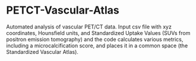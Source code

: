 # PETCT-Vascular-Atlas
Automated analysis of vascular PET/CT data. Input csv file with xyz coordinates, Hounsfield units, and Standardized Uptake Values (SUVs from positron emission tomography) and the code calculates various metrics, including a microcalcification score, and places it in a common space (the Standardized Vascular Atlas).
